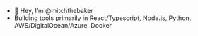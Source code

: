 - 👋 Hey, I’m @mitchthebaker
- Building tools primarily in React/Typescript, Node.js, Python, AWS/DigitalOcean/Azure, Docker

<!---
mitchthebaker/mitchthebaker is a ✨ special ✨ repository because its `README.md` (this file) appears on your GitHub profile.
You can click the Preview link to take a look at your changes.
--->
